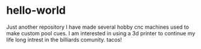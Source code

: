 # hello-world
Just another repository
I have made several hobby cnc machines used to make custom pool cues.
I am interested in using a 3d printer to continue my life long intrest in the billiards comunity.
tacos!
